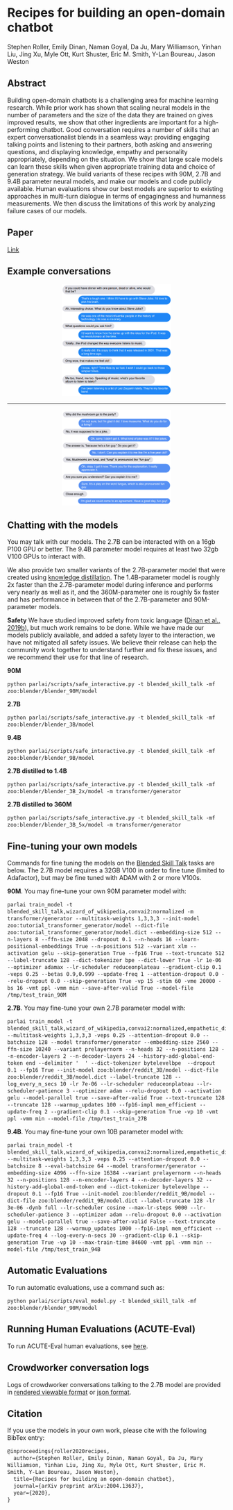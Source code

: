 # Recipes for building an open-domain chatbot


Stephen Roller, Emily Dinan, Naman Goyal, Da Ju, Mary Williamson, Yinhan Liu, Jing Xu, Myle Ott, Kurt Shuster, Eric M. Smith, Y-Lan Boureau, Jason Weston

## Abstract

Building open-domain chatbots is a challenging area for machine learning research.  While prior work has shown that scaling neural models in the number of parameters and the size of the data they are trained on gives improved results, we show that other ingredients are important for a high-performing chatbot.
Good conversation requires a number of skills that an expert conversationalist blends in a seamless way: providing engaging talking points and listening to their partners, both asking and answering questions, and displaying knowledge, empathy and personality appropriately, depending on the situation.
We show that large scale models can learn these skills when given appropriate training data and choice of generation strategy. We build variants of these recipes with 90M, 2.7B and 9.4B parameter neural models, and make our models and code publicly available. Human evaluations show our best models are superior to existing approaches in  multi-turn dialogue in terms of engagingness and humanness measurements. We then discuss the limitations of this work by analyzing failure cases of our models.

## Paper

[Link](https://arxiv.org/abs/2004.13637)

## Example conversations

<p align="center"><img width="50%" src="steve_jobs.png" /></p>
<hr />
<p align="center"><img width="50%" src="funguy.png" /></p>

## Chatting with the models

You may talk with our models. The 2.7B can be interacted with on a 16gb P100 GPU or better. The 9.4B parameter model requires at least two 32gb V100 GPUs to interact with.

We also provide two smaller variants of the 2.7B-parameter model that were created using [knowledge distillation](https://github.com/facebookresearch/ParlAI/blob/master/projects/anti_scaling/README.md#knowledge-distillation). The 1.4B-parameter model is roughly 2x faster than the 2.7B-parameter model during inference and performs very nearly as well as it, and the 360M-parameter one is roughly 5x faster and has performance in between that of the 2.7B-parameter and 90M-parameter models.

**Safety** We have studied improved safety from toxic language ([Dinan et al., 2019b](http://parl.ai/projects/dialogue_safety/)), but much work remains to be done. While we have made our models publicly available, and added a safety layer to the interaction, we have not mitigated all safety issues. We believe their release can help the community work together to understand further and fix these issues, and we recommend their use for that line of research.

**90M**
```
python parlai/scripts/safe_interactive.py -t blended_skill_talk -mf zoo:blender/blender_90M/model
```

**2.7B**
```
python parlai/scripts/safe_interactive.py -t blended_skill_talk -mf zoo:blender/blender_3B/model
```

**9.4B**
```
python parlai/scripts/safe_interactive.py -t blended_skill_talk -mf zoo:blender/blender_9B/model
```

**2.7B distilled to 1.4B**
```
python parlai/scripts/safe_interactive.py -t blended_skill_talk -mf zoo:blender/blender_3B_2x/model -m transformer/generator
```

**2.7B distilled to 360M**
```
python parlai/scripts/safe_interactive.py -t blended_skill_talk -mf zoo:blender/blender_3B_5x/model -m transformer/generator
```

## Fine-tuning your own models

Commands for fine tuning the models on the [Blended Skill Talk](http://parl.ai/projects/bst) tasks are below. The 2.7B model requires a 32GB V100 in order to fine tune (limited to Adafactor), but may be fine tuned with ADAM with 2 or more V100s.

**90M**. You may fine-tune your own 90M parameter model with:
```
parlai train_model -t blended_skill_talk,wizard_of_wikipedia,convai2:normalized -m transformer/generator --multitask-weights 1,3,3,3 --init-model zoo:tutorial_transformer_generator/model --dict-file zoo:tutorial_transformer_generator/model.dict --embedding-size 512 --n-layers 8 --ffn-size 2048 --dropout 0.1 --n-heads 16 --learn-positional-embeddings True --n-positions 512 --variant xlm --activation gelu --skip-generation True --fp16 True --text-truncate 512 --label-truncate 128 --dict-tokenizer bpe --dict-lower True -lr 1e-06 --optimizer adamax --lr-scheduler reduceonplateau --gradient-clip 0.1 -veps 0.25 --betas 0.9,0.999 --update-freq 1 --attention-dropout 0.0 --relu-dropout 0.0 --skip-generation True -vp 15 -stim 60 -vme 20000 -bs 16 -vmt ppl -vmm min --save-after-valid True --model-file /tmp/test_train_90M
```

**2.7B**. You may fine-tune your own 2.7B parameter model with:
```
parlai train_model -t blended_skill_talk,wizard_of_wikipedia,convai2:normalized,empathetic_dialogues --multitask-weights 1,3,3,3 -veps 0.25 --attention-dropout 0.0 --batchsize 128 --model transformer/generator --embedding-size 2560 --ffn-size 10240 --variant prelayernorm --n-heads 32 --n-positions 128 --n-encoder-layers 2 --n-decoder-layers 24 --history-add-global-end-token end --delimiter '  ' --dict-tokenizer bytelevelbpe  --dropout 0.1 --fp16 True --init-model zoo:blender/reddit_3B/model --dict-file zoo:blender/reddit_3B/model.dict --label-truncate 128 --log_every_n_secs 10 -lr 7e-06 --lr-scheduler reduceonplateau --lr-scheduler-patience 3 --optimizer adam --relu-dropout 0.0 --activation gelu --model-parallel true --save-after-valid True --text-truncate 128 --truncate 128 --warmup_updates 100 --fp16-impl mem_efficient --update-freq 2 --gradient-clip 0.1 --skip-generation True -vp 10 -vmt ppl -vmm min --model-file /tmp/test_train_27B
```

**9.4B**. You may fine-tune your own 10B parameter model with:
```
parlai train_model -t blended_skill_talk,wizard_of_wikipedia,convai2:normalized,empathetic_dialogues --multitask-weights 1,3,3,3 -veps 0.25 --attention-dropout 0.0 --batchsize 8 --eval-batchsize 64 --model transformer/generator --embedding-size 4096 --ffn-size 16384 --variant prelayernorm --n-heads 32 --n-positions 128 --n-encoder-layers 4 --n-decoder-layers 32 --history-add-global-end-token end --dict-tokenizer bytelevelbpe --dropout 0.1 --fp16 True --init-model zoo:blender/reddit_9B/model --dict-file zoo:blender/reddit_9B/model.dict --label-truncate 128 -lr 3e-06 -dynb full --lr-scheduler cosine --max-lr-steps 9000 --lr-scheduler-patience 3 --optimizer adam --relu-dropout 0.0 --activation gelu --model-parallel true --save-after-valid False --text-truncate 128 --truncate 128 --warmup_updates 1000 --fp16-impl mem_efficient --update-freq 4 --log-every-n-secs 30 --gradient-clip 0.1 --skip-generation True -vp 10 --max-train-time 84600 -vmt ppl -vmm min --model-file /tmp/test_train_94B
```

## Automatic Evaluations

To run automatic evaluations, use a command such as:

```
python parlai/scripts/eval_model.py -t blended_skill_talk -mf zoo:blender/blender_90M/model
```

## Running Human Evaluations (ACUTE-Eval)

To run ACUTE-Eval human evaluations, see [here](https://github.com/facebookresearch/ParlAI/tree/master/parlai/mturk/tasks/acute_eval).


## Crowdworker conversation logs

Logs of crowdworker conversations talking to the 2.7B model are provided in [rendered viewable format](chatlog_2.7B_render.html) or [json format](chatlog_2.7B.json).

## Citation

If you use the models in your own work, please cite with the following BibTex entry:

    @inproceedings{roller2020recipes,
      author={Stephen Roller, Emily Dinan, Naman Goyal, Da Ju, Mary Williamson, Yinhan Liu, Jing Xu, Myle Ott, Kurt Shuster, Eric M. Smith, Y-Lan Boureau, Jason Weston},
      title={Recipes for building an open-domain chatbot},
      journal={arXiv preprint arXiv:2004.13637},
      year={2020},
    }
